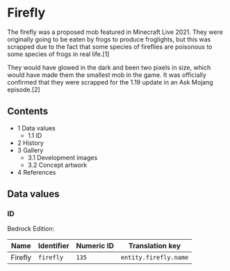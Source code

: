 # Firefly
The firefly was a proposed mob featured in Minecraft Live 2021. They were originally going to be eaten by frogs to produce froglights, but this was scrapped due to the fact that some species of fireflies are poisonous to some species of frogs in real life.[1]

They would have glowed in the dark and been two pixels in size, which would have made them the smallest mob in the game. It was officially confirmed that they were scrapped for the 1.19 update in an Ask Mojang episode.[2]

## Contents
- 1 Data values
	- 1.1 ID
- 2 History
- 3 Gallery
	- 3.1 Development images
	- 3.2 Concept artwork
- 4 References

## Data values
### ID
Bedrock Edition:

| Name    | Identifier | Numeric ID | Translation key       |
|---------|------------|------------|-----------------------|
| Firefly | `firefly`  | `135`      | `entity.firefly.name` |


